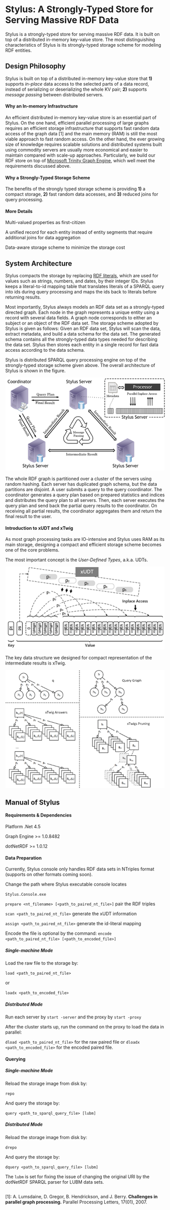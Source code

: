 Stylus: A Strongly-Typed Store for Serving Massive RDF Data
===========================================================

Stylus is a strongly-typed store for serving massive RDF data. It is built on top of a distributed in-memory key-value store. The most distinguishing characteristics of Stylus is its strongly-typed storage scheme for modeling RDF entities. 


## Design Philosophy
Stylus is built on top of a distributed in-memory key-value store that **1)** supports *in-place* data access to the selected parts of a data record, instead of serializing or deserializing the whole KV pair; **2)** supports *message passing* between distributed servers.

#### Why an In-memory Infrastructure

An efficient distributed in-memory key-value store is an essential part of Stylus. On the one hand, efficient parallel processing of large graphs requires an efficient storage infrastructure that supports fast random data
access of the graph data [1] and the main memory (RAM) is still the most viable approach to fast random access. On the other hand, the ever growing size of knowledge requires scalable solutions and distributed systems built using commodity servers are usually more economical and easier to maintain compared with scale-up approaches. Particularly, we build our RDF store on top of [Microsoft Trinity Graph Engine](https://www.graphengine.io/), which well meet the requirements discussed above.

#### Why a Strongly-Typed Storage Scheme
The benefits of the strongly typed storage scheme is providing **1)** a compact storage,  **2)** fast random data accesses, and **3)** reduced joins for query processing.

#### More Details

Multi-valued properties as first-citizen

A unified record for each entity instead of entity segments that require additional joins for data aggregation

Data-aware storage scheme to minimize the storage cost

## System Architecture 

Stylus compacts the storage by replacing [RDF literals](https://www.w3.org/TR/rdf11-concepts/#section-Graph-Literal), which are used for values such as strings, numbers, and dates, by their integer IDs. Stylus keeps a literal-to-id mapping table that translates literals of a SPARQL query into ids during query processing and maps the ids back to literals before returning results.

Most importantly, Stylus always models an RDF data set as a strongly-typed directed graph. Each node in the graph represents a unique entity using a record with several data fields. A graph node corresponds to either an subject or an object of the RDF data set. The storage scheme adopted by Stylus is given as follows: Given an RDF data set, Stylus will scan the data, extract metadata, and build a data schema for the data set. The generated schema contains all the strongly-typed data types needed for describing the data set. Stylus then stores each entity in a single record for fast data access according to the data schema.

Stylus is distributed SPARQL query processing engine on top of the strongly-typed storage scheme given above. The overall architecture of Stylus is shown in the figure. 

![Architecture Overview of Stylus](res/Figures/ServingDesign.png)

The whole RDF graph is partitioned over a cluster of the servers using random hashing. Each server has duplicated graph schema, but the data partitions are disjoint. A user submits a query to the query coordinator. The coordinator generates a query plan based on prepared statistics and indices and distributes the query plan to all servers. Then, each server executes the query plan and send back the partial query results to the coordinator. On receiving all partial results, the coordinator aggregates them and return the final result to the user.

#### Introduction to xUDT and xTwig

As most graph processing tasks are IO-intensive and Stylus uses RAM as its main storage, designing a compact and efficient storage scheme becomes one of the core problems.

The most important concept is the *User-Defined Types*, a.k.a. UDTs. 

![xUDT Illustration](res/Figures/xUDT_Illustration.png)

The key data structure we designed for compact representation of the intermediate results is xTwig.

![xTwig Examples](res/Figures/xTwig.png)



## Manual of Stylus

#### Requirements & Dependencies

Platform .Net 4.5

Graph Engine >= 1.0.8482

dotNetRDF >= 1.0.12

#### Data Preparation

Currently, Stylus console only handles RDF data sets in NTriples format (supports on other formats coming soon).

Change the path where Stylus executable console locates

`Stylus.Console.exe`

`prepare <nt_filename> [<path_to_paired_nt_file>]` pair the RDF triples

`scan <path_to_paired_nt_file>` generate the xUDT information

`assign <path_to_paired_nt_file>` generate the id-literal mapping

Encode the file is optional by the command: `encode <path_to_paired_nt_file> [<path_to_encoded_file>]`

##### Single-machine Mode

Load the raw file to the storage by:

`load <path_to_paired_nt_file>` 

or

`loadx <path_to_encoded_file>`

##### Distributed Mode

Run each server by `start -server` and the proxy by `start -proxy`

After the cluster starts up, run the command on the proxy to load the data in parallel:

`dload <path_to_paired_nt_file>` for the raw paired file or `dloadx <path_to_encoded_file>` for the encoded paired file.

#### Querying

##### Single-machine Mode

Reload the storage image from disk by:

`repo`

And query the storage by:

`query <path_to_sparql_query_file> [lubm]`

##### Distributed Mode

Reload the storage image from disk by:

`drepo`

And query the storage by:

`dquery <path_to_sparql_query_file> [lubm]`

The `lubm` is set for fixing the issue of changing the original URI by the dotNetRDF SPARQL parser for LUBM data sets.

## 

[1]: A. Lumsdaine, D. Gregor, B. Hendrickson, and J. Berry. **Challenges in parallel graph processing.** Parallel Processing Letters, 17(01), 2007.
